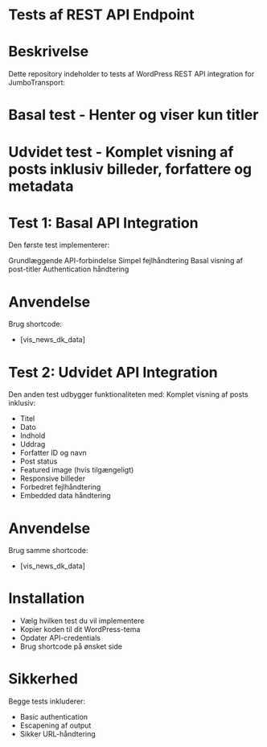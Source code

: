 # Tests af REST API Endpoint
# Beskrivelse
Dette repository indeholder to tests af WordPress REST API integration for JumboTransport:

# Basal test - Henter og viser kun titler
# Udvidet test - Komplet visning af posts inklusiv billeder, forfattere og metadata

# Test 1: Basal API Integration
Den første test implementerer:

Grundlæggende API-forbindelse
Simpel fejlhåndtering
Basal visning af post-titler
Authentication håndtering

# Anvendelse
Brug shortcode:
- [vis_news_dk_data]

# Test 2: Udvidet API Integration
Den anden test udbygger funktionaliteten med:
Komplet visning af posts inklusiv:

- Titel
- Dato
- Indhold
- Uddrag
- Forfatter ID og navn
- Post status
- Featured image (hvis tilgængeligt)
- Responsive billeder
- Forbedret fejlhåndtering
- Embedded data håndtering

# Anvendelse
Brug samme shortcode:
- [vis_news_dk_data]

# Installation
- Vælg hvilken test du vil implementere
- Kopier koden til dit WordPress-tema
- Opdater API-credentials
- Brug shortcode på ønsket side

# Sikkerhed
Begge tests inkluderer:
- Basic authentication
- Escapening af output
- Sikker URL-håndtering




